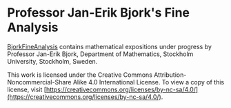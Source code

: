 Professor Jan-Erik Bjork's Fine Analysis
========================================

[BjorkFineAnalysis](./) contains mathematical expositions under progress by Professor Jan-Erik Bjork, Department of Mathematics, Stockholm University, Stockholm, Sweden.

This work is licensed under the Creative Commons Attribution-Noncommercial-Share Alike 4.0
International License. To view a copy of this license, visit
[https://creativecommons.org/licenses/by-nc-sa/4.0/](https://creativecommons.org/licenses/by-nc-sa/4.0/).
